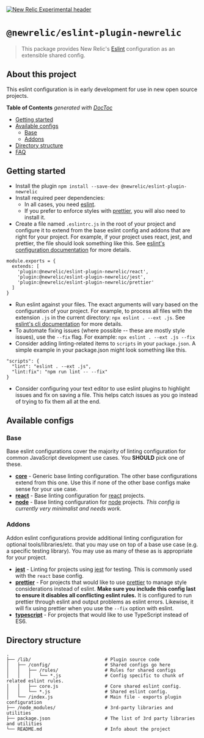 [![New Relic Experimental header](https://github.com/newrelic/open-source-office/raw/master/examples/categories/images/Experimental.png)](https://github.com/newrelic/open-source-office/blob/master/examples/categories/index.md#category-new-relic-experimental)

# `@newrelic/eslint-plugin-newrelic`

> This package provides New Relic's [Eslint](https://eslint.org/) configuration as an extensible shared config.

## About this project

This eslint configuration is in early development for use in new open source projects.

<!-- START doctoc generated TOC please keep comment here to allow auto update -->
<!-- DON'T EDIT THIS SECTION, INSTEAD RE-RUN doctoc TO UPDATE -->
**Table of Contents**  *generated with [DocToc](https://github.com/thlorenz/doctoc)*

- [Getting started](#getting-started)
- [Available configs](#available-configs)
  - [Base](#base)
  - [Addons](#addons)
- [Directory structure](#directory-structure)
- [FAQ](#faq)

<!-- END doctoc generated TOC please keep comment here to allow auto update -->

## Getting started

* Install the plugin `npm install --save-dev @newrelic/eslint-plugin-newrelic`
* Install required peer dependencies:
  * In all cases, you need [eslint](https://eslint.org/).
  * If you prefer to enforce styles with [prettier](https://prettier.io), you will also need to install it.
* Create a file named `.eslintrc.js` in the root of your project and configure it to extend from the base eslint config and addons that are right for your project. For example, if your project uses react, jest, and prettier, the file should look something like this. See [eslint's configuration documentation](https://eslint.org/docs/user-guide/configuring) for more details.

```
module.exports = {
  extends: [
    'plugin:@newrelic/eslint-plugin-newrelic/react',
    'plugin:@newrelic/eslint-plugin-newrelic/jest',
    'plugin:@newrelic/eslint-plugin-newrelic/prettier'
  ]
}
```

* Run eslint against your files. The exact arguments will vary based on the configuration of your project. For example, to process all files with the extension `.js` in the current directory: `npx eslint . --ext .js`. See [eslint's cli documentation](https://eslint.org/docs/user-guide/command-line-interface) for more details.
* To automate fixing issues (where possible -- these are mostly style issues), use the `--fix` flag. For example: `npx eslint . --ext .js --fix`
* Consider adding linting-related items to `scripts` in your `package.json`. A simple example in your package.json might look something like this.

```
"scripts": {
  "lint": "eslint . --ext .js",
  "lint:fix": "npm run lint -- --fix"
}
```
* Consider configuring your text editor to use eslint plugins to highlight issues and fix on saving a file. This helps catch issues as you go instead of trying to fix them all at the end.

## Available configs

### Base

Base eslint configurations cover the majority of linting configuration for common JavaScript development use cases. You **SHOULD** pick one of these.

* [**core**](lib/config/core.js) - Generic base linting configuration. The other base configurations extend from this one. Use this if none of the other base configs make sense for your use case.
* [**react**](lib/config/react.js) - Base linting configuration for [react](https://reactjs.org) projects.
* [**node**](lib/config/node.js) - Base linting configuration for [node](https://nodejs.org) projects. *This config is currently very minimalist and needs work.*

### Addons

Addon eslint configurations provide additional linting configuration for optional tools/libraries/etc. that you may use on top of a base use case (e.g. a specific testing library). You may use as many of these as is appropriate for your project.

* [**jest**](lib/config/jest.js) - Linting for projects using [jest](https://github.com/facebook/jest) for testing. This is commonly used with the `react` base config.
* [**prettier**](lib/config/prettier.js) - For projects that would like to use [prettier](https://prettier.io/) to manage style considerations instead of eslint. **Make sure you include this config last to ensure it disables all conflicting eslint rules.** It is configured to run prettier through eslint and output problems as eslint errors. Likewise, it will fix using prettier when you use the `--fix` option with eslint.
* [**typescript**](lib/config/typescript.js) - For projects that would like to use TypeScript instead of ES6.


## Directory structure

```
.
├── /lib/                           # Plugin source code
│   ├── /config/                    # Shared configs go here
│   │   ├── /rules/                 # Rules for shared configs
│   │   │   └── *.js                # Config specific to chunk of related eslint rules.
│   │   ├── core.js                 # Core shared eslint config.
│   │   └── *.js                    # Shared eslint config.
│   └── /index.js                   # Main file - exports plugin configuration
├── /node_modules/                  # 3rd-party libraries and utilities
├── package.json                    # The list of 3rd party libraries and utilities
└── README.md                       # Info about the project
```
